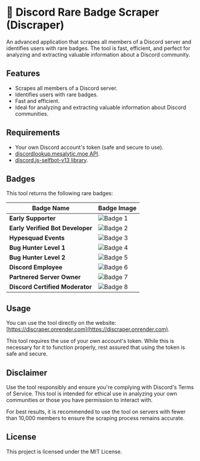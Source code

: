 # 🤖 Discord Rare Badge Scraper (Discraper)

An advanced application that scrapes all members of a Discord server and identifies users with rare badges. The tool is fast, efficient, and perfect for analyzing and extracting valuable information about a Discord community.

## Features

- Scrapes all members of a Discord server.
- Identifies users with rare badges.
- Fast and efficient.
- Ideal for analyzing and extracting valuable information about Discord communities.

## Requirements

- Your own Discord account's token (safe and secure to use).
- [discordlookup.mesalytic.moe API](https://discordlookup.mesalytic.moe/v1/user/:id).
- [discord.js-selfbot-v13 library](https://github.com/DiscordJS/discord.js-selfbot-v13).

## Badges

This tool returns the following rare badges:

| Badge Name                       | Badge Image                                                                   |
| -------------------------------- | ----------------------------------------------------------------------------- |
| **Early Supporter**              | ![Badge 1](..main/src/public/assets/badges/early_supporter.png)               |
| **Early Verified Bot Developer** | ![Badge 2](..main//src/public/assets/badges/early_verified_bot_developer.png) |
| **Hypesquad Events**             | ![Badge 3](..main//src/public/assets/badges/hypesquad_events.png)             |
| **Bug Hunter Level 1**           | ![Badge 4](..main//src/public/assets/badges/bughunter_level_1.png)            |
| **Bug Hunter Level 2**           | ![Badge 5](..main//src/public/assets/badges/bughunter_level_2.png)            |
| **Discord Employee**             | ![Badge 6](..main//src/public/assets/badges/discord_employee.png)             |
| **Partnered Server Owner**       | ![Badge 7](..main//src/public/assets/badges/partnered_server_owner.png)       |
| **Discord Certified Moderator**  | ![Badge 8](..main//src/public/assets/badges/discord_certified_moderator.png)  |

## Usage

You can use the tool directly on the website: [https://discraper.onrender.com](https://discraper.onrender.com).

This tool requires the use of your own account's token. While this is necessary for it to function properly, rest assured that using the token is safe and secure.

## Disclaimer

Use the tool responsibly and ensure you're complying with Discord's Terms of Service. This tool is intended for ethical use in analyzing your own communities or those you have permission to interact with.

For best results, it is recommended to use the tool on servers with fewer than 10,000 members to ensure the scraping process remains accurate.

## License

This project is licensed under the MIT License.
